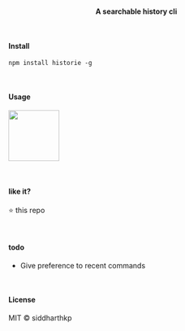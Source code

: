 <p align="center">
  <br>
  <b>A searchable history cli</b>
  <br>
</p>

&nbsp;

#### Install

```
npm install historie -g
```

&nbsp;

#### Usage

<img src="https://raw.githubusercontent.com/siddharthkp/historie/master/screenshot.gif" height="100px"/>

&nbsp;

#### like it?

⭐️ this repo

&nbsp;

#### todo

- Give preference to recent commands

&nbsp;

#### License

MIT © siddharthkp

